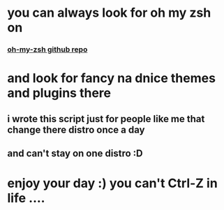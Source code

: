# you can always look for oh my zsh on 
### [oh-my-zsh github repo](https://github.com/ohmyzsh/ohmyzsh)
# and look for fancy na dnice themes and plugins there
















## i wrote this script just for people like me that change there distro once a day
## and can't stay on one distro :D





# enjoy your day :) you can't Ctrl-Z in life .... 

